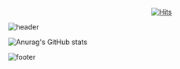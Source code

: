 &#160;&#160;&#160;&#160;&#160;&#160;&#160;&#160;&#160;&#160;&#160;&#160;&#160;&#160;&#160;&#160;&#160;&#160;&#160;&#160;&#160;&#160;&#160;&#160;&#160;&#160;&#160;&#160;&#160;&#160;&#160;&#160;&#160;&#160;&#160;&#160;&#160;&#160;&#160;&#160;&#160;&#160;&#160;&#160;&#160;&#160;&#160;&#160;&#160;&#160;&#160;&#160;&#160;&#160;&#160;&#160;&#160;&#160;&#160;&#160;&#160;&#160;&#160;&#160;&#160;&#160;&#160;&#160;&#160;&#160;&#160;&#160;&#160;&#160;[![Hits](https://hits.seeyoufarm.com/api/count/incr/badge.svg?url=https%3A%2F%2Fgithub.com%2F%2508CH0I-HANNA%2Fhit-counter&count_bg=%234310DF&title_bg=%23DF2929&icon=github.svg&icon_color=%2300F9FF&title=hits&edge_flat=false)](https://hits.seeyoufarm.com)

![header](https://capsule-render.vercel.app/api?type=venom&height=200&text=I%20am%20Choi_Hanna.&fontSize=70&color=0:8871e5,100:b678c4&stroke=b678c4)


   ![Anurag's GitHub stats](https://github-readme-stats.vercel.app/api?username=CH0I-HANNA&show_icons=true&theme=radical)


![footer](https://capsule-render.vercel.app/api?type=waving&height=200&color=gradient&text=Thank%20You!&section=footer&reversal=true&descAlign=65&descAlignY=12&animation=fadeIn&desc=adfsdfff&descSize=8&fontAlignY=67&fontColor=000000)





<!--[![Top Langs](https://github-readme-stats.vercel.app/api/top-langs/?username=CH0I-HANNA&layout=donut)](https://github.com/anuraghazra/github-readme-stats)   ![Anurag's GitHub stats](https://github-readme-stats.vercel.app/api?username=anuraghazra&show_icons=true&theme=transparent)--!>


<!-- <picture>
  <source
    srcset="https://github-readme-stats.vercel.app/api?username=anuraghazra&show_icons=true&theme=dark"
    media="(prefers-color-scheme: dark)"
  />
  <source
    srcset="https://github-readme-stats.vercel.app/api?username=anuraghazra&show_icons=true"
    media="(prefers-color-scheme: light), (prefers-color-scheme: no-preference)"
  />
  <img src="https://github-readme-stats.vercel.app/api?username=anuraghazra&show_icons=true" />
</picture> 
--!>
